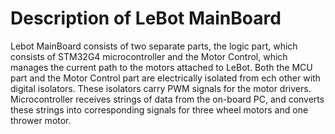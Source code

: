 # Description of LeBot MainBoard
Lebot MainBoard consists of two separate parts, the logic part, which consists of STM32G4 microcontroller and the Motor Control, which manages the current path to the motors attached to LeBot. Both the MCU part and the Motor Control part are electrically isolated from ech other with digital isolators. These isolators carry PWM signals for the motor drivers. Microcontroller receives strings of data from the on-board PC, and converts these strings into corresponding signals for three wheel motors and one thrower motor. 
